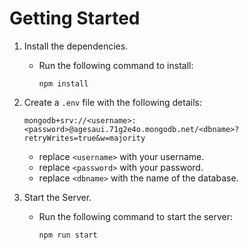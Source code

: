 # Getting Started

1. Install the dependencies.

   -  Run the following command to install:

      `npm install`

2. Create a `.env` file with the following details:

   `mongodb+srv://<username>:<password>@agesaui.71g2e4o.mongodb.net/<dbname>?retryWrites=true&w=majority`

   -  replace `<username>` with your username.
   -  replace `<password>` with your password.
   -  replace `<dbname>` with the name of the database.

3. Start the Server.

   -  Run the following command to start the server:

      `npm run start`
